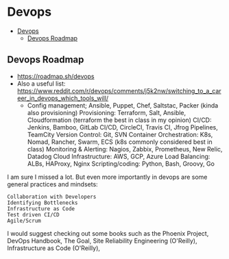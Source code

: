 # Devops

- [Devops](#devops)
  - [Devops Roadmap](#devops-roadmap)

## Devops Roadmap

- <https://roadmap.sh/devops>
- Also a useful list: <https://www.reddit.com/r/devops/comments/j5k2nw/switching_to_a_career_in_devops_which_tools_will/>
  - Config management; Ansible, Puppet, Chef, Saltstac, Packer (kinda also provisioning)
    Provisioning: Terraform, Salt, Ansible, Cloudformation (terraform the best in class in my opinion)
    CI/CD: Jenkins, Bamboo, GitLab CI/CD, CircleCI, Travis CI, Jfrog Pipelines, TeamCity
    Version Control: Git, SVN
    Container Orchestration: K8s, Nomad, Rancher, Swarm, ECS (k8s commonly considered best in class)
    Monitoring & Alerting: Nagios, Zabbix, Prometheus, New Relic, Datadog
    Cloud Infrastructure: AWS, GCP, Azure
    Load Balancing: ALBs, HAProxy, Nginx
    Scripting/coding: Python, Bash, Groovy, Go

I am sure I missed a lot. But even more importantly in devops are some general practices and mindsets:

    Collaboration with Developers
    Identifying Bottlenecks
    Infrastructure as Code
    Test driven CI/CD
    Agile/Scrum

I would suggest checking out some books such as the Phoenix Project, DevOps Handbook, The Goal, Site Reliability Engineering (O'Reilly), Infrastructure as Code (O'Reilly),

